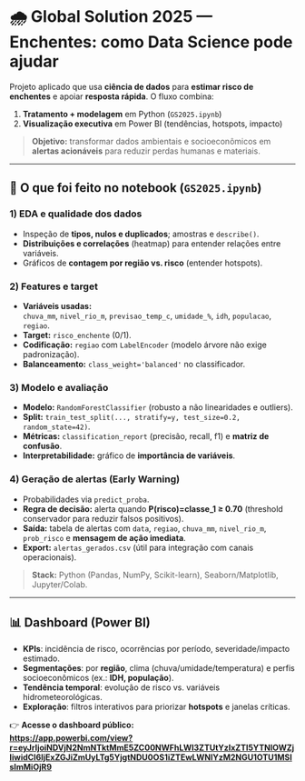 # 🌧️ Global Solution 2025 — Enchentes: como Data Science pode ajudar

Projeto aplicado que usa **ciência de dados** para **estimar risco de enchentes** e apoiar **resposta rápida**. O fluxo combina:
1) **Tratamento + modelagem** em Python (`GS2025.ipynb`)
2) **Visualização executiva** em Power BI (tendências, hotspots, impacto)

> **Objetivo:** transformar dados ambientais e socioeconômicos em **alertas acionáveis** para reduzir perdas humanas e materiais.

---

## 🔬 O que foi feito no notebook (`GS2025.ipynb`)

### 1) EDA e qualidade dos dados
- Inspeção de **tipos, nulos e duplicados**; amostras e `describe()`.
- **Distribuições e correlações** (heatmap) para entender relações entre variáveis.
- Gráficos de **contagem por região vs. risco** (entender hotspots).

### 2) Features e target
- **Variáveis usadas:**  
  `chuva_mm`, `nivel_rio_m`, `previsao_temp_c`, `umidade_%`, `idh`, `populacao`, `regiao`.
- **Target:** `risco_enchente` (0/1).
- **Codificação:** `regiao` com `LabelEncoder` (modelo árvore não exige padronização).
- **Balanceamento:** `class_weight='balanced'` no classificador.

### 3) Modelo e avaliação
- **Modelo:** `RandomForestClassifier` (robusto a não linearidades e outliers).
- **Split:** `train_test_split(..., stratify=y, test_size=0.2, random_state=42)`.
- **Métricas:** `classification_report` (precisão, recall, f1) e **matriz de confusão**.
- **Interpretabilidade:** gráfico de **importância de variáveis**.

### 4) Geração de alertas (Early Warning)
- Probabilidades via `predict_proba`.
- **Regra de decisão:** alerta quando **P(risco)=classe_1 ≥ 0.70** (threshold conservador para reduzir falsos positivos).
- **Saída:** tabela de alertas com `data`, `regiao`, `chuva_mm`, `nivel_rio_m`, `prob_risco` e **mensagem de ação imediata**.
- **Export:** `alertas_gerados.csv` (útil para integração com canais operacionais).

> **Stack:** Python (Pandas, NumPy, Scikit-learn), Seaborn/Matplotlib, Jupyter/Colab.

---

## 📊 Dashboard (Power BI)
- **KPIs**: incidência de risco, ocorrências por período, severidade/impacto estimado.
- **Segmentações**: por **região**, clima (chuva/umidade/temperatura) e perfis socioeconômicos (ex.: **IDH, população**).
- **Tendência temporal**: evolução de risco vs. variáveis hidrometeorológicas.
- **Exploração**: filtros interativos para priorizar **hotspots** e janelas críticas.

👉 **Acesse o dashboard público:**  
**https://app.powerbi.com/view?r=eyJrIjoiNDVjN2NmNTktMmE5ZC00NWFhLWI3ZTUtYzIxZTI5YTNlOWZjIiwidCI6IjExZGJiZmUyLTg5YjgtNDU0OS1iZTEwLWNlYzM2NGU1OTU1MSIsImMiOjR9**
